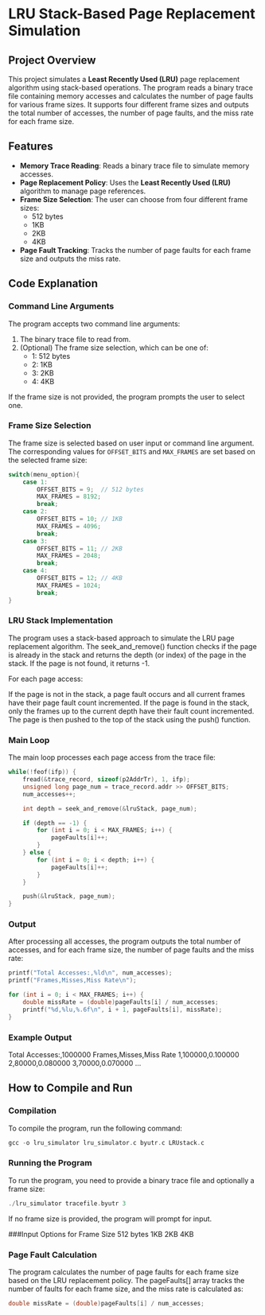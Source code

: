 # LRU Stack-Based Page Replacement Simulation

## Project Overview
This project simulates a **Least Recently Used (LRU)** page replacement algorithm using stack-based operations. The program reads a binary trace file containing memory accesses and calculates the number of page faults for various frame sizes. It supports four different frame sizes and outputs the total number of accesses, the number of page faults, and the miss rate for each frame size.

## Features
- **Memory Trace Reading**: Reads a binary trace file to simulate memory accesses.
- **Page Replacement Policy**: Uses the **Least Recently Used (LRU)** algorithm to manage page references.
- **Frame Size Selection**: The user can choose from four different frame sizes:
  - 512 bytes
  - 1KB
  - 2KB
  - 4KB
- **Page Fault Tracking**: Tracks the number of page faults for each frame size and outputs the miss rate.

## Code Explanation

### Command Line Arguments
The program accepts two command line arguments:
1. The binary trace file to read from.
2. (Optional) The frame size selection, which can be one of:
   - 1: 512 bytes
   - 2: 1KB
   - 3: 2KB
   - 4: 4KB

If the frame size is not provided, the program prompts the user to select one.

### Frame Size Selection
The frame size is selected based on user input or command line argument. The corresponding values for `OFFSET_BITS` and `MAX_FRAMES` are set based on the selected frame size:
```c
switch(menu_option){
    case 1:
        OFFSET_BITS = 9;  // 512 bytes
        MAX_FRAMES = 8192;
        break;
    case 2:
        OFFSET_BITS = 10; // 1KB
        MAX_FRAMES = 4096;
        break;
    case 3:
        OFFSET_BITS = 11; // 2KB
        MAX_FRAMES = 2048;
        break;
    case 4:
        OFFSET_BITS = 12; // 4KB
        MAX_FRAMES = 1024;
        break;
}
```
### LRU Stack Implementation

The program uses a stack-based approach to simulate the LRU page replacement algorithm. The seek_and_remove() function checks if the page is already in the stack and returns the depth (or index) of the page in the stack. If the page is not found, it returns -1.

For each page access:

If the page is not in the stack, a page fault occurs and all current frames have their page fault count incremented.
If the page is found in the stack, only the frames up to the current depth have their fault count incremented.
The page is then pushed to the top of the stack using the push() function.

### Main Loop

The main loop processes each page access from the trace file:

```c
while(!feof(ifp)) {
    fread(&trace_record, sizeof(p2AddrTr), 1, ifp);
    unsigned long page_num = trace_record.addr >> OFFSET_BITS;
    num_accesses++;

    int depth = seek_and_remove(&lruStack, page_num);

    if (depth == -1) {
        for (int i = 0; i < MAX_FRAMES; i++) {
            pageFaults[i]++;
        }
    } else {
        for (int i = 0; i < depth; i++) {
            pageFaults[i]++;
        }
    }

    push(&lruStack, page_num);
}

```
### Output
After processing all accesses, the program outputs the total number of accesses, and for each frame size, the number of page faults and the miss rate:

```c
printf("Total Accesses:,%ld\n", num_accesses);
printf("Frames,Misses,Miss Rate\n");

for (int i = 0; i < MAX_FRAMES; i++) {
    double missRate = (double)pageFaults[i] / num_accesses;
    printf("%d,%lu,%.6f\n", i + 1, pageFaults[i], missRate);
}

```
### Example Output

Total Accesses:,1000000
Frames,Misses,Miss Rate
1,100000,0.100000
2,80000,0.080000
3,70000,0.070000
...

## How to Compile and Run
### Compilation

To compile the program, run the following command:

```c
gcc -o lru_simulator lru_simulator.c byutr.c LRUstack.c
```

### Running the Program

To run the program, you need to provide a binary trace file and optionally a frame size:

```c
./lru_simulator tracefile.byutr 3
```

If no frame size is provided, the program will prompt for input.

###Input Options for Frame Size
512 bytes
1KB
2KB
4KB

### Page Fault Calculation

The program calculates the number of page faults for each frame size based on the LRU replacement policy. The pageFaults[] array tracks the number of faults for each frame size, and the miss rate is calculated as:

```c
double missRate = (double)pageFaults[i] / num_accesses;
```
